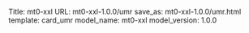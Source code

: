 Title: mt0-xxl
URL: mt0-xxl-1.0.0/umr
save_as: mt0-xxl-1.0.0/umr.html
template: card_umr
model_name: mt0-xxl
model_version: 1.0.0

